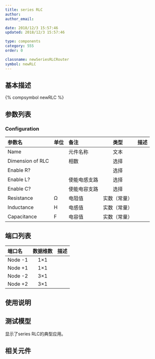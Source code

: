 ```yaml
---
title: series RLC
author: 
author_email:

date: 2018/12/3 15:57:46
updated: 2018/12/3 15:57:46

type: components
category: 555
order: 0

classname: newSeriesRLCRouter
symbol: newRLC
---
```

## 基本描述
{% compsymbol newRLC %}

## 参数列表
### Configuration
| 参数名 | 单位 | 备注 | 类型 | 描述 |
| :--- | :--- | :--- | :--: | :--- |
| Name |  | 元件名称 | 文本 |  |
| Dimension of RLC |  | 相数 | 选择 |  |
| Enable R? |  |  | 选择 |  |
| Enable L? |  | 使能电感支路 | 选择 |  |
| Enable C? |  | 使能电容支路 | 选择 |  |
| Resistance | Ω | 电阻值 | 实数（常量） |  |
| Inductance | H | 电感值 | 实数（常量） |  |
| Capacitance | F | 电容值 | 实数（常量） |  |


## 端口列表

| 端口名 | 数据维数 | 描述 |
| :--- | :--:  | :--- |
| Node -1 | 1×1 | |                   
| Node +1 | 1×1 | |                   
| Node -2 | 3×1 | |                   
| Node +2 | 3×1 | |                   

## 使用说明


## 测试模型
[<test name>](<test link>)显示了series RLC的典型应用。

## 相关元件


